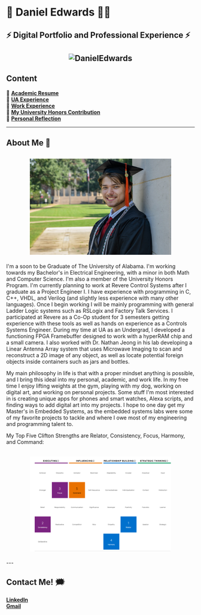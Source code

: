 # 🦾 Daniel Edwards 👨‍💻

## ⚡️ Digital Portfolio and Professional Experience ⚡️

<h2 align="center">
  <img src="https://github.com/DanEdwards14/E-Portfolio/blob/main/Photos/PortfolioGif.gif" alt="DanielEdwards" width="600px" /> 
  <br>
</h2>

## Content

🍌 **[Academic Resume](https://github.com/DanEdwards14/E-Portfolio/blob/main/AcademicResume.pdf/)**\
🍌 **[UA Experience](https://github.com/DanEdwards14/E-Portfolio/tree/main/UA%20Work/)**\
🍌 **[Work Experience](https://github.com/DanEdwards14/E-Portfolio/tree/main/Occupational%20Experience/)**\
🍌 **[My University Honors Contribution](https://barskiyali.wixsite.com/uh401-eportfolio)**\
🍌 **[Personal Reflection](https://github.com/DanEdwards14/E-Portfolio/blob/main/UA%20Work/WhoAmIReflection.pdf/)**

---

## About Me 🦍

<h2 align="center">
  <img src="https://github.com/DanEdwards14/E-Portfolio/blob/main/Photos/53058427233_5774e95799_o.jpg" alt="DanielEdwards" width="75%" height="75%">
</h2>

I'm a soon to be Graduate of The University of Alabama. I'm working towards my Bachelor's in Electrical Engineering, with a minor in both Math and Computer Science. I'm also a member of the University Honors Program. I'm currently planning to work at Revere Control Systems after I graduate as a Project Engineer I. I have experience with programming in C, C++, VHDL, and Verilog (and slightly less experience with many other languages). Once I begin working I will be mainly programming with general Ladder Logic systems such as RSLogix and Factory Talk Services. I participated at Revere as a Co-Op student for 3 semesters getting experience with these tools as well as hands on experience as a Controls Systems Engineer. During my time at UA as an Undergrad, I developed a functioning FPGA Framebuffer designed to work with a hyperRAM chip and a small camera. I also worked with Dr. Nathan Jeong in his lab developing a Linear Antenna Array system that uses Microwave Imaging to scan and reconstruct a 2D image of any object, as well as locate potential foreign objects inside containers such as jars and bottles.

My main philosophy in life is that with a proper mindset anything is possible, and I bring this ideal into my personal, academic, and work life. In my free time I enjoy lifting weights at the gym, playing with my dog, working on digital art, and working on personal projects. Some stuff I'm most interested in is creating unique apps for phones and smart watches, Alexa scripts, and finding ways to add digital art into my projects. I hope to one day get my Master's in Embedded Systems, as the embedded systems labs were some of my favorite projects to tackle and where I owe most of my engineering and programming talent to.

My Top Five Clifton Strengths are Relator, Consistency, Focus, Harmony, and Command:

<h2 align="center">
  <img src="https://github.com/DanEdwards14/E-Portfolio/blob/main/Photos/CliftonStrengths.PNG" alt="DanielEdwards" width="75%" height="75%">
</h2>
---


## Contact Me! 🗯️

**[LinkedIn](www.linkedin.com/in/daniel-edwards-5a0449180)**\
**[Gmail](danieledwards00@gmail.com)**



